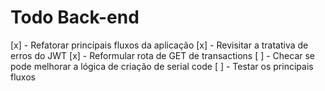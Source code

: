 # Todo Back-end

[x] - Refatorar princípais fluxos da aplicação
[x] - Revisitar a tratativa de erros do JWT
[x] - Reformular rota de GET de transactions
[ ] - Checar se pode melhorar a lógica de criação de serial code
[ ] - Testar os principais fluxos
